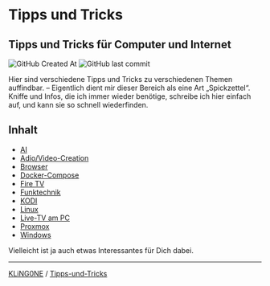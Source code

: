 # Tipps und Tricks  
Tipps und Tricks für Computer und Internet
---

![GitHub Created At](https://img.shields.io/github/created-at/KLiNG0NE/Tipps-und-Tricks) ![GitHub last commit](https://img.shields.io/github/last-commit/KLiNG0NE/Tipps-und-Tricks)

Hier sind verschiedene Tipps und Tricks zu verschiedenen Themen auffindbar. – Eigentlich dient mir dieser Bereich als eine Art „Spickzettel“. Kniffe und Infos, die ich immer wieder benötige, schreibe ich hier einfach auf, und kann sie so schnell wiederfinden.

## Inhalt

* [AI](AI)
* [Adio/Video-Creation](Adio-Video-Creation)
* [Browser](Browser)
* [Docker-Compose](Docker-Compose)
* [Fire TV](Fire-TV)
* [Funktechnik](Funktechnik)
* [KODI](KODI)
* [Linux](Linux)
* [Live-TV am PC](Live-TV-am-PC)
* [Proxmox](Proxmox)
* [Windows](Windows)

Vielleicht ist ja auch etwas Interessantes für Dich dabei.

---

[KLiNG0NE](https://github.com/KLiNG0NE/) / [Tipps-und-Tricks](https://github.com/KLiNG0NE/Tipps-und-Tricks)
